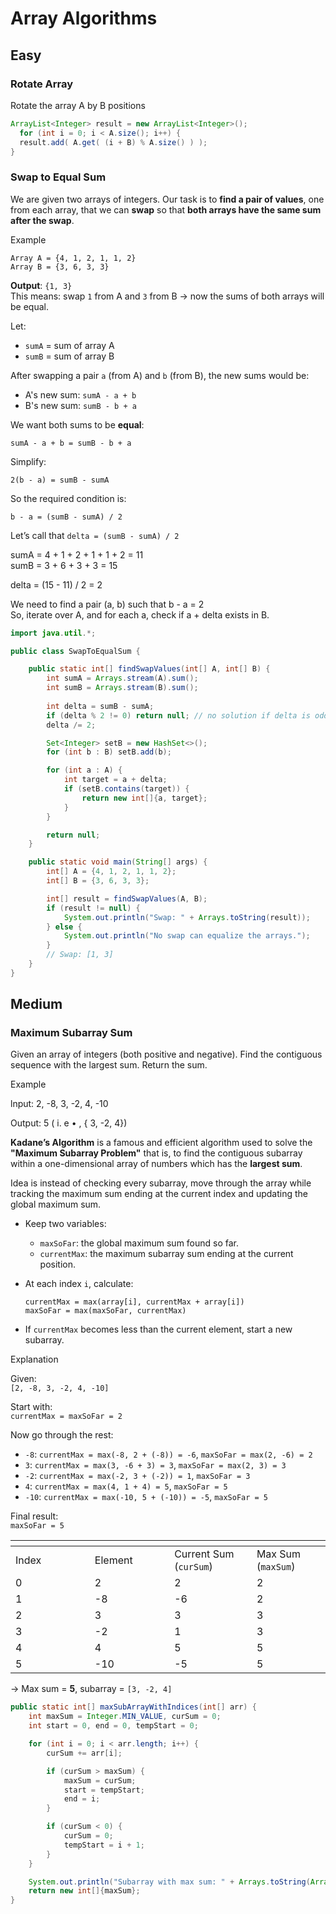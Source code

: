 # Array Algorithms

## Easy

### Rotate Array

Rotate the array A by B positions

```java
ArrayList<Integer> result = new ArrayList<Integer>();
  for (int i = 0; i < A.size(); i++) {
  result.add( A.get( (i + B) % A.size() ) );
}
```

### Swap to Equal Sum

We are given two arrays of integers. Our task is to **find a pair of values**, one from each array, that we can **swap** so that **both arrays have the same sum after the swap**.

Example

```
Array A = {4, 1, 2, 1, 1, 2}
Array B = {3, 6, 3, 3}
```

**Output**: `{1, 3}`\
This means: swap `1` from A and `3` from B → now the sums of both arrays will be equal.

Let:

* `sumA` = sum of array A
* `sumB` = sum of array B

After swapping a pair `a` (from A) and `b` (from B), the new sums would be:

* A's new sum: `sumA - a + b`
* B's new sum: `sumB - b + a`

We want both sums to be **equal**:

```
sumA - a + b = sumB - b + a
```

Simplify:

```
2(b - a) = sumB - sumA
```

So the required condition is:

```
b - a = (sumB - sumA) / 2
```

Let’s call that `delta = (sumB - sumA) / 2`

sumA = 4 + 1 + 2 + 1 + 1 + 2 = 11\
sumB = 3 + 6 + 3 + 3 = 15

delta = (15 - 11) / 2 = 2

We need to find a pair (a, b) such that b - a = 2\
So, iterate over A, and for each a, check if a + delta exists in B.

```java
import java.util.*;

public class SwapToEqualSum {

    public static int[] findSwapValues(int[] A, int[] B) {
        int sumA = Arrays.stream(A).sum();
        int sumB = Arrays.stream(B).sum();
        
        int delta = sumB - sumA;
        if (delta % 2 != 0) return null; // no solution if delta is odd
        delta /= 2;

        Set<Integer> setB = new HashSet<>();
        for (int b : B) setB.add(b);

        for (int a : A) {
            int target = a + delta;
            if (setB.contains(target)) {
                return new int[]{a, target};
            }
        }

        return null;
    }

    public static void main(String[] args) {
        int[] A = {4, 1, 2, 1, 1, 2};
        int[] B = {3, 6, 3, 3};

        int[] result = findSwapValues(A, B);
        if (result != null) {
            System.out.println("Swap: " + Arrays.toString(result));
        } else {
            System.out.println("No swap can equalize the arrays.");
        }
        // Swap: [1, 3]
    }
}
```



## Medium

### Maximum Subarray Sum

Given an array of integers (both positive and negative). Find the contiguous sequence with the largest sum. Return the sum.

Example

lnput: 2, -8, 3, -2, 4, -10

Output: 5 ( i. e • , { 3, -2, 4})

**Kadane’s Algorithm** is a famous and efficient algorithm used to solve the **"Maximum Subarray Problem"** that is, to find the contiguous subarray within a one-dimensional array of numbers which has the **largest sum**.

Idea is instead of checking every subarray, move through the array while tracking the maximum sum ending at the current index and updating the global maximum sum.

* Keep two variables:
  * `maxSoFar`: the global maximum sum found so far.
  * `currentMax`: the maximum subarray sum ending at the current position.
*   At each index `i`, calculate:

    ```
    currentMax = max(array[i], currentMax + array[i])
    maxSoFar = max(maxSoFar, currentMax)
    ```
* If `currentMax` becomes less than the current element, start a new subarray.

Explanation

Given:\
`[2, -8, 3, -2, 4, -10]`

Start with:\
`currentMax = maxSoFar = 2`

Now go through the rest:

* `-8`: `currentMax = max(-8, 2 + (-8)) = -6`, `maxSoFar = max(2, -6) = 2`
* `3`: `currentMax = max(3, -6 + 3) = 3`, `maxSoFar = max(2, 3) = 3`
* `-2`: `currentMax = max(-2, 3 + (-2)) = 1`, `maxSoFar = 3`
* `4`: `currentMax = max(4, 1 + 4) = 5`, `maxSoFar = 5`
* `-10`: `currentMax = max(-10, 5 + (-10)) = -5`, `maxSoFar = 5`&#x20;

Final result:\
`maxSoFar = 5`&#x20;

<table data-header-hidden><thead><tr><th width="110.81512451171875"></th><th width="111.353271484375"></th><th></th><th></th></tr></thead><tbody><tr><td>Index</td><td>Element</td><td>Current Sum (<code>curSum</code>)</td><td>Max Sum (<code>maxSum</code>)</td></tr><tr><td>0</td><td>2</td><td>2</td><td>2</td></tr><tr><td>1</td><td>-8</td><td>-6</td><td>2</td></tr><tr><td>2</td><td>3</td><td>3</td><td>3</td></tr><tr><td>3</td><td>-2</td><td>1</td><td>3</td></tr><tr><td>4</td><td>4</td><td>5</td><td>5 </td></tr><tr><td>5</td><td>-10</td><td>-5</td><td>5</td></tr></tbody></table>

→ Max sum = **5**, subarray = `[3, -2, 4]`

```java
public static int[] maxSubArrayWithIndices(int[] arr) {
    int maxSum = Integer.MIN_VALUE, curSum = 0;
    int start = 0, end = 0, tempStart = 0;

    for (int i = 0; i < arr.length; i++) {
        curSum += arr[i];

        if (curSum > maxSum) {
            maxSum = curSum;
            start = tempStart;
            end = i;
        }

        if (curSum < 0) {
            curSum = 0;
            tempStart = i + 1;
        }
    }

    System.out.println("Subarray with max sum: " + Arrays.toString(Arrays.copyOfRange(arr, start, end + 1)));
    return new int[]{maxSum};
}
```

